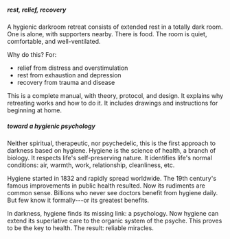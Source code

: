 ##### rest, relief, recovery

A hygienic darkroom retreat consists of extended rest in a totally dark room. One is alone, with supporters nearby. There is food. The room is quiet, comfortable, and well-ventilated.

Why do this? For:

- relief from distress and overstimulation
- rest from exhaustion and depression
- recovery from trauma and disease

This is a complete manual, with theory, protocol, and design. It explains why retreating works and how to do it. It includes drawings and instructions for beginning at home.

##### toward a hygienic psychology

Neither spiritual, therapeutic, nor psychedelic, this is the first approach to darkness based on hygiene. Hygiene is the science of health, a branch of biology. It respects life's self-preserving nature. It identifies life's normal conditions: air, warmth, work, relationship, cleanliness, etc.

Hygiene started in 1832 and rapidly spread worldwide. The 19th century's famous improvements in public health resulted. Now its rudiments are common sense. Billions who never see doctors benefit from hygiene daily. But few know it formally---or its greatest benefits.

In darkness, hygiene finds its missing link: a psychology. Now hygiene can extend its superlative care to the organic system of the psyche. This proves to be the key to health. The result: reliable miracles.
